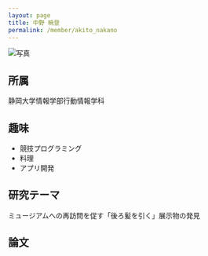 ```yaml
---
layout: page
title: 中野 暁登
permalink: /member/akito_nakano
---
```


![写真](/assets/img/members/ "中野")

## 所属
静岡大学情報学部行動情報学科

## 趣味
- 競技プログラミング
- 料理
- アプリ開発

## 研究テーマ
ミュージアムへの再訪問を促す「後ろ髪を引く」展示物の発見

## 論文
